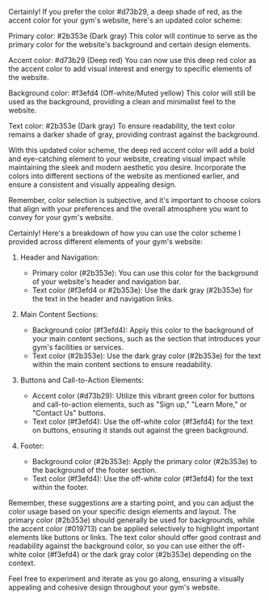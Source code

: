 Certainly! If you prefer the color #d73b29, a deep shade of red, as the accent color for your gym's website, here's an updated color scheme:

Primary color: #2b353e (Dark gray)
This color will continue to serve as the primary color for the website's background and certain design elements.

Accent color: #d73b29 (Deep red)
You can now use this deep red color as the accent color to add visual interest and energy to specific elements of the website.

Background color: #f3efd4 (Off-white/Muted yellow)
This color will still be used as the background, providing a clean and minimalist feel to the website.

Text color: #2b353e (Dark gray)
To ensure readability, the text color remains a darker shade of gray, providing contrast against the background.

With this updated color scheme, the deep red accent color will add a bold and eye-catching element to your website, creating visual impact while maintaining the sleek and modern aesthetic you desire. Incorporate the colors into different sections of the website as mentioned earlier, and ensure a consistent and visually appealing design.

Remember, color selection is subjective, and it's important to choose colors that align with your preferences and the overall atmosphere you want to convey for your gym's website.

<!-- USES -->

Certainly! Here's a breakdown of how you can use the color scheme I provided across different elements of your gym's website:

1. Header and Navigation:

    - Primary color (#2b353e): You can use this color for the background of your website's header and navigation bar.
    - Text color (#f3efd4 or #2b353e): Use the dark gray (#2b353e) for the text in the header and navigation links.

2. Main Content Sections:

    - Background color (#f3efd4): Apply this color to the background of your main content sections, such as the section that introduces your gym's facilities or services.
    - Text color (#2b353e): Use the dark gray color (#2b353e) for the text within the main content sections to ensure readability.

3. Buttons and Call-to-Action Elements:

    - Accent color (#d73b29): Utilize this vibrant green color for buttons and call-to-action elements, such as "Sign up," "Learn More," or "Contact Us" buttons.
    - Text color (#f3efd4): Use the off-white color (#f3efd4) for the text on buttons, ensuring it stands out against the green background.

4. Footer:
    - Background color (#2b353e): Apply the primary color (#2b353e) to the background of the footer section.
    - Text color (#f3efd4): Use the off-white color (#f3efd4) for the text within the footer.

Remember, these suggestions are a starting point, and you can adjust the color usage based on your specific design elements and layout. The primary color (#2b353e) should generally be used for backgrounds, while the accent color (#019713) can be applied selectively to highlight important elements like buttons or links. The text color should offer good contrast and readability against the background color, so you can use either the off-white color (#f3efd4) or the dark gray color (#2b353e) depending on the context.

Feel free to experiment and iterate as you go along, ensuring a visually appealing and cohesive design throughout your gym's website.
